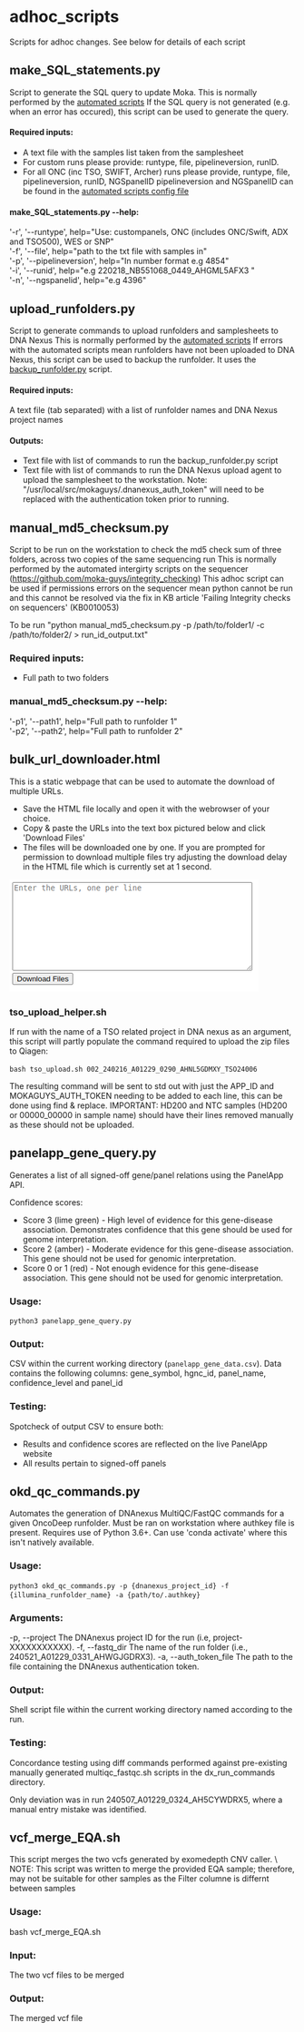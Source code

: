 # adhoc_scripts
Scripts for adhoc changes. See below for details of each script

## make_SQL_statements.py
Script to generate the SQL query to update Moka.
This is normally performed by the [automated scripts](https://github.com/moka-guys/automate_demultiplex)
If the SQL query is not generated (e.g. when an error has occured), this script can be used to generate the query.

#### Required inputs:
- A text file with the samples list taken from the samplesheet
- For custom runs please provide: runtype, file, pipelineversion, runID. 
- For all ONC (inc TSO, SWIFT, Archer) runs please provide, runtype, file, pipelineversion, runID, NGSpanelID
pipelineversion and NGSpanelID can be found in the [automated scripts config file](https://github.com/moka-guys/automate_demultiplex/blob/master/automate_demultiplex_config.py)

#### make_SQL_statements.py --help:
'-r', '--runtype', help="Use: custompanels, ONC (includes ONC/Swift, ADX and TSO500), WES or SNP" <br>
'-f', '--file',  help="path to the txt file with samples in" <br>
'-p', '--pipelineversion', help="In number format e.g 4854" <br>
'-i', '--runid', help="e.g 220218_NB551068_0449_AHGML5AFX3 "       
'-n', '--ngspanelid', help="e.g 4396" 

## upload_runfolders.py
Script to generate commands to upload runfolders and samplesheets to DNA Nexus
This is normally performed by the [automated scripts](https://github.com/moka-guys/automate_demultiplex)
If errors with the automated scripts mean runfolders have not been uploaded to DNA Nexus, this script can be used to backup the runfolder. It uses the [backup_runfolder.py](https://github.com/moka-guys/workstation_housekeeping/blob/master/backup_runfolder.py) script.

#### Required inputs:
A text file (tab separated) with a list of runfolder names and DNA Nexus project names

#### Outputs:
- Text file with list of commands to run the backup_runfolder.py script 
- Text file with list of commands to run the DNA Nexus upload agent to upload the samplesheet to the workstation. Note: "/usr/local/src/mokaguys/.dnanexus_auth_token" will need to be replaced with the authentication token prior to running.

## manual_md5_checksum.py
Script to be run on the workstation to check the md5 check sum of three folders, across two copies of the same sequencing run 
This  is normally performed by the automated intergirty scripts on the sequencer (https://github.com/moka-guys/integrity_checking)
This adhoc script can be used if permissions errors on the sequencer mean python cannot be run and this cannot be resolved via the fix in KB article 'Failing Integrity checks on sequencers' (KB0010053)

To be run "python manual_md5_checksum.py -p /path/to/folder1/ -c /path/to/folder2/ > run_id_output.txt"

### Required inputs: 
- Full path to two folders 

### manual_md5_checksum.py --help:
'-p1', '--path1', help="Full path to runfolder 1" <br>
'-p2', '--path2',  help="Full path to runfolder 2" <br>                  

## bulk_url_downloader.html

This is a static webpage that can be used to automate the download of multiple URLs.  

- Save the HTML file locally and open it with the webrowser of your choice.
- Copy & paste the URLs into the text box pictured below and click 'Download Files'
- The files will be downloaded one by one.  If you are prompted for permission to download multiple files try adjusting the download delay in the HTML file which is currently set at 1 second.

![image](./bulkUploader.png)

### tso_upload_helper.sh

If run with the name of a TSO related project in DNA nexus as an argument, this script will partly populate the command required to upload the zip files to Qiagen:

```bash tso_upload.sh 002_240216_A01229_0290_AHNL5GDMXY_TSO24006```

The resulting command will be sent to std out with just the APP_ID and MOKAGUYS_AUTH_TOKEN needing to be added to each line, this can be done using find & replace.  IMPORTANT: HD200 and NTC samples (HD200 or 00000_00000 in sample name) should have their lines removed manually as these should not be uploaded.

## panelapp_gene_query.py

Generates a list of all signed-off gene/panel relations using the PanelApp API.

Confidence scores:

- Score 3 (lime green) - High level of evidence for this gene-disease association. Demonstrates confidence that this gene should be used for genome interpretation.
- Score 2 (amber) - Moderate evidence for this gene-disease association. This gene should not be used for genomic interpretation.
- Score 0 or 1 (red) - Not enough evidence for this gene-disease association. This gene should not be used for genomic interpretation.

### Usage:
```
python3 panelapp_gene_query.py
```

### Output:
CSV within the current working directory (```panelapp_gene_data.csv```). Data contains the following columns: gene_symbol, hgnc_id, panel_name, confidence_level and panel_id

### Testing:
Spotcheck of output CSV to ensure both:

- Results and confidence scores are reflected on the live PanelApp website
- All results pertain to signed-off panels

## okd_qc_commands.py

Automates the generation of DNAnexus MultiQC/FastQC commands for a given OncoDeep runfolder.
Must be ran on workstation where authkey file is present.
Requires use of Python 3.6+. Can use 'conda activate' where this isn't natively available.

### Usage:
```
python3 okd_qc_commands.py -p {dnanexus_project_id} -f {illumina_runfolder_name} -a {path/to/.authkey}
```
### Arguments:
-p, --project    The DNAnexus project ID for the run (i.e, project-XXXXXXXXXXX).
-f, --fastq_dir  The name of the run folder (i.e., 240521_A01229_0331_AHWGJGDRX3).
-a, --auth_token_file  The path to the file containing the DNAnexus authentication token.

### Output:
Shell script file within the current working directory named according to the run.

### Testing:
Concordance testing using diff commands performed against pre-existing manually generated multiqc_fastqc.sh scripts in the dx_run_commands directory.

Only deviation was in run 240507_A01229_0324_AH5CYWDRX5, where a manual entry mistake was identified.

## vcf_merge_EQA.sh

This script merges the two vcfs generated by exomedepth CNV caller. \\
NOTE: This script was written to merge the provided EQA sample; therefore, may not be suitable for other samples as the Filter columne is differnt between samples

### Usage:
bash vcf_merge_EQA.sh

### Input:
The two vcf files to be merged

### Output:
The merged vcf file

